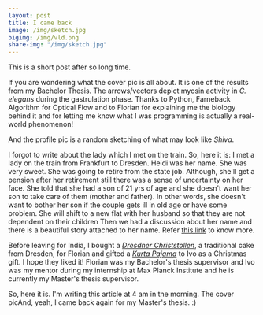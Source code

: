 ```yaml
---
layout: post
title: I came back
image: /img/sketch.jpg
bigimg: /img/vld.png
share-img: "/img/sketch.jpg"
---
```


This is a short post after so long time.

If you are wondering what the cover pic is all about. It is one of the results from my Bachelor Thesis. The arrows/vectors depict myosin activity in _C. elegans_ during the gastrulation phase. Thanks to Python, Farneback Algorithm for Optical Flow and to Florian for explaining me the biology behind it and for letting me know what I was programming is actually a real-world phenomenon! 

And the profile pic is a random sketching of what may look like _Shiva_.

I forgot to write about the lady which I met on the train. So, here it is: I met a lady on the train from Frankfurt to Dresden. Heidi was her name. She was very sweet. She was going to retire from the state job. Although, she'll get a pension after her retirement still there was a sense of uncertainty on her face. She told that she had a son of 21 yrs of age and she doesn't want her son to take care of them (mother and father). In other words, she doesn't want to bother her son if the couple gets ill in old age or have some problem. She will shift to a new flat with her husband so that they are not dependent on their children Then we had a discussion about her name and there is a beautiful story attached to her name. Refer [this link](https://en.wikipedia.org/wiki/Heidi) to know more.

Before leaving for India, I bought a [_Dresdner Christstollen_](http://www.dresdnerstollen.com/en/), a traditional cake from Dresden, for Florian and gifted a [_Kurta Pajama_](https://www.amazon.in/Kurta-Pyjamas/b?ie=UTF8&node=3723382031) to Ivo as a Christmas gift. I hope they liked it!
Florian was my Bachelor's thesis supervisor and Ivo was my mentor during my internship at Max Planck Institute and he is currently my Master's thesis supervisor.

So, here it is. I'm writing this article at 4 am in the morning.  The cover picAnd, yeah, I came back again for my Master's thesis. :)

